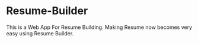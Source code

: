 # Resume-Builder
This is a Web App For Resume Building. Making Resume now becomes very easy using Resume Builder.
